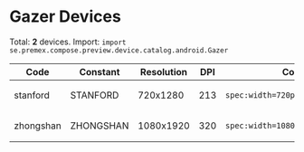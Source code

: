 # Gazer Devices

Total: **2** devices. Import: `import se.premex.compose.preview.device.catalog.android.Gazer`

| Code | Constant | Resolution | DPI | Compose Spec | Preview Usage |
|------|----------|------------|-----|-------------|---------------|
| stanford | STANFORD | 720x1280 | 213 | `spec:width=720px,height=1280px,dpi=213` | `@Preview(device = Gazer.STANFORD)` |
| zhongshan | ZHONGSHAN | 1080x1920 | 320 | `spec:width=1080px,height=1920px,dpi=320` | `@Preview(device = Gazer.ZHONGSHAN)` |

<!-- Generated automatically. Do not edit manually. -->

